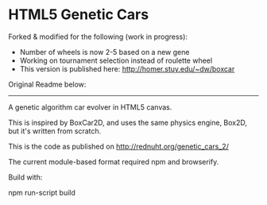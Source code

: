 # HTML5 Genetic Cars

Forked & modified for the following (work in progress):
  * Number of wheels is now 2-5 based on a new gene
  * Working on tournament selection instead of roulette wheel
  * This version is published here: <http://homer.stuy.edu/~dw/boxcar>


Original Readme below:

---

A genetic algorithm car evolver in HTML5 canvas.

This is inspired by BoxCar2D, and uses the same physics engine, Box2D, but it's written from scratch.

This is the code as published on http://rednuht.org/genetic_cars_2/

The current module-based format required npm and browserify.

Build with:

npm run-script build
